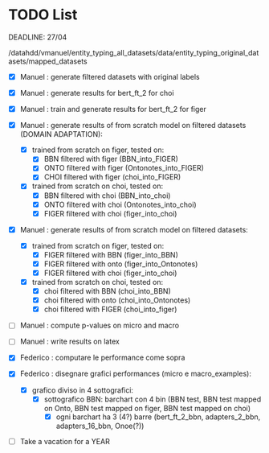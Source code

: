 # TODO List

DEADLINE: 27/04

/datahdd/vmanuel/entity_typing_all_datasets/data/entity_typing_original_datasets/mapped_datasets

- [X] Manuel : generate filtered datasets with original labels
- [X] Manuel : generate results for bert_ft_2 for choi
- [X] Manuel : train and generate results for bert_ft_2 for figer
- [X] Manuel : generate results of from scratch model on filtered datasets (DOMAIN ADAPTATION):
  - [X] trained from scratch on figer, tested on:
    - [X]  BBN filtered with figer (BBN_into_FIGER)
    - [X]  ONTO filtered with figer (Ontonotes_into_FIGER)
    - [X]  CHOI filtered with figer (choi_into_FIGER)
  - [X] trained from scratch on choi, tested on:
    - [X]  BBN filtered with choi (BBN_into_choi)
    - [X]  ONTO filtered with choi (Ontonotes_into_choi)
    - [X]  FIGER filtered with choi (figer_into_choi)
- [X] Manuel : generate results of from scratch model on filtered datasets:
  - [X] trained from scratch on figer, tested on:
    - [X] FIGER filtered with BBN (figer_into_BBN)
    - [X] FIGER filtered with onto (figer_into_Ontonotes)
    - [X] FIGER filtered with choi (figer_into_choi)
  - [X] trained from scratch on choi, tested on:
    - [X] choi filtered with BBN (choi_into_BBN)
    - [X] choi filtered with onto (choi_into_Ontonotes)
    - [X] choi filtered with FIGER (choi_into_figer)
- [ ] Manuel : compute p-values on micro and macro
- [ ] Manuel : write results on latex

- [X] Federico : computare le performance come sopra
- [X] Federico : disegnare grafici performances (micro e macro_examples):
  - [X] grafico diviso in 4 sottografici:
    - [X] sottografico BBN: barchart con 4 bin (BBN test, BBN test mapped on Onto, BBN test mapped on figer, BBN test mapped on choi)
      - [X] ogni barchart ha 3 (4?) barre (bert_ft_2_bbn, adapters_2_bbn, adapters_16_bbn, Onoe(?))   

- [ ] Take a vacation for a YEAR
